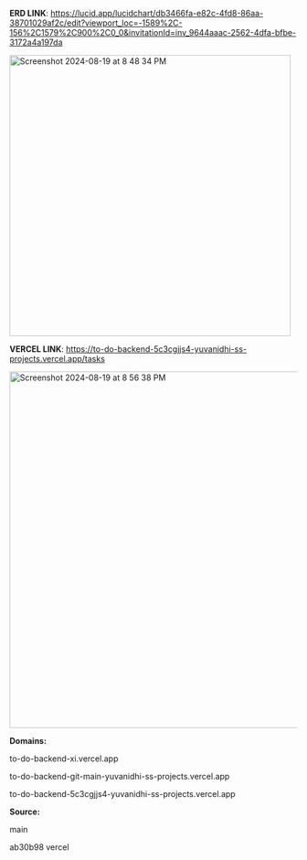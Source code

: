 **ERD LINK**: https://lucid.app/lucidchart/db3466fa-e82c-4fd8-86aa-38701029af2c/edit?viewport_loc=-1589%2C-156%2C1579%2C900%2C0_0&invitationId=inv_9644aaac-2562-4dfa-bfbe-3172a4a197da


<img width="492" alt="Screenshot 2024-08-19 at 8 48 34 PM" src="https://github.com/user-attachments/assets/c15ea869-392c-4c55-9861-0fff08e0302a">



**VERCEL LINK**: https://to-do-backend-5c3cgjjs4-yuvanidhi-ss-projects.vercel.app/tasks



<img width="624" alt="Screenshot 2024-08-19 at 8 56 38 PM" src="https://github.com/user-attachments/assets/e8adcf43-9240-40ac-aa9e-fe11e023f453">


**Domains:**

to-do-backend-xi.vercel.app

to-do-backend-git-main-yuvanidhi-ss-projects.vercel.app

to-do-backend-5c3cgjjs4-yuvanidhi-ss-projects.vercel.app


**Source:**

main

ab30b98 vercel
